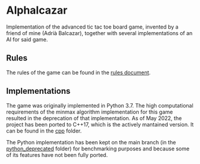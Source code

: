 # Alphalcazar

Implementation of the advanced tic tac toe board game, invented by a friend of mine (Adrià Balcazar), together with several implementations of an AI for said game.

## Rules

The rules of the game can be found in the [rules document](docs/RULES.md).

## Implementations

The game was originally implemented in Python 3.7. The high computational requirements of the minmax algorithm implementation for this game resulted in the deprecation of that implementation. As of May 2022, the project has been ported to C++17, which is the actively mantained version. It can be found in the [cpp](cpp) folder.

The Python implementation has been kept on the main branch (in the [python_deprecated](python_deprecated) folder) for benchmarking purposes and because some of its features have not been fully ported.
